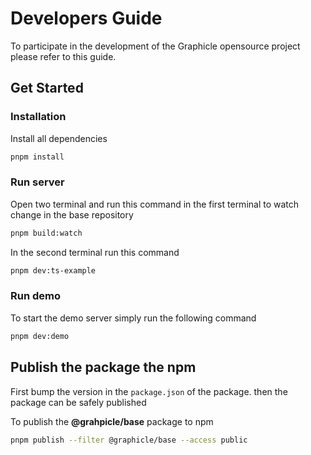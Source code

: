 # Developers Guide

To participate in the development of the Graphicle opensource project please refer to this guide.

## Get Started

### Installation
Install all dependencies

```bash
pnpm install
```

### Run server

Open two terminal and run this command in the first terminal to watch change in the base repository

```bash
pnpm build:watch
```

In the second terminal run this command
```bash
pnpm dev:ts-example
```

### Run demo

To start the demo server simply run the following command
```bash
pnpm dev:demo
```


## Publish the package the npm
First bump the version in the `package.json` of the package. then the package can be safely published

To publish the **@grahpicle/base** package to npm
```bash
pnpm publish --filter @graphicle/base --access public
```